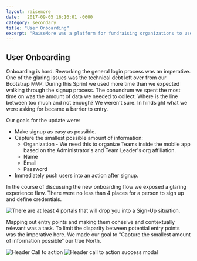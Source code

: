 ```yaml
---
layout: raisemore
date:   2017-09-05 16:16:01 -0600
category: secondary
title: "User Onboarding"
excerpt: "RaiseMore was a platform for fundraising organizations to use social media and social relationships to organize fundraising into a team sport. We worked on web apps, mobile apps and user testing and interviewing initiatives."
---
```


## User Onboarding 
Onboarding is hard. Reworking the general login process was an imperative. One of the glaring issues was the technical debt left over from our Bootstrap MVP. During this Sprint we used more time than we  expected walking through the signup process. The conundrum we spent the most time on was the amount of data we needed to collect. Where is the line between too much and not enough? We weren't sure. In hindsight what we were asking for became a barrier to entry.

Our goals for the update were:

- Make signup as easy as possible.
- Capture the smallest possible amount of information:
  - Organization - We need this to organize Teams inside the mobile app based on the Administrator's and Team Leader's org affiliation.
  - Name
  - Email
  - Password
-  Immediately push users into an action after signup.

In the course of discussing the new onboarding flow we exposed a glaring experience flaw. There were no less than 4 places for a person to sign up and define credentials.

<div class="RaiseMore__image mb-1">  
<img src="https://d2mxuefqeaa7sj.cloudfront.net/s_E6C2E1981A9640327110390FCA8823B3EFD888DDBE1E984574D91BEEACCC87E1_1506112086179_rm-entry-points.png" alt="There are at least 4 portals that will drop you into a Sign-Up situation. " />
</div>

Mapping out entry points and making them cohesive and contextually relevant was a task. To limit the disparity between potential entry points was the imperative here. We made our goal to “Capture the smallest amount of  information possible” our true North.

<div class="RaiseMore__image">
  <img class="RaiseMore__image p-1"  src="https://d2mxuefqeaa7sj.cloudfront.net/s_E6C2E1981A9640327110390FCA8823B3EFD888DDBE1E984574D91BEEACCC87E1_1506112086030_rm-header-cta__modal.png" alt="Header Call to action" />

  <img class="RaiseMore__image p-1"  src="https://d2mxuefqeaa7sj.cloudfront.net/s_E6C2E1981A9640327110390FCA8823B3EFD888DDBE1E984574D91BEEACCC87E1_1506112086022_rm-header-cta__modal-success.jpg" alt="Header call to action success modal" />
</div>
